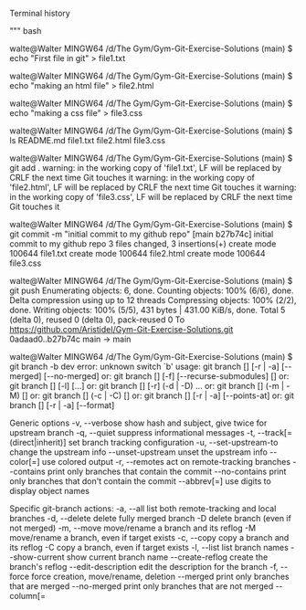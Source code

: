 Terminal history


"""
bash

walte@Walter MINGW64 /d/The Gym/Gym-Git-Exercise-Solutions (main)
$ echo "First file in git" > file1.txt

walte@Walter MINGW64 /d/The Gym/Gym-Git-Exercise-Solutions (main)
$ echo "making an html file" > file2.html

walte@Walter MINGW64 /d/The Gym/Gym-Git-Exercise-Solutions (main)
$ echo "making a css file" > file3.css

walte@Walter MINGW64 /d/The Gym/Gym-Git-Exercise-Solutions (main)
$ ls
README.md  file1.txt  file2.html  file3.css

walte@Walter MINGW64 /d/The Gym/Gym-Git-Exercise-Solutions (main)
$ git add .
warning: in the working copy of 'file1.txt', LF will be replaced by CRLF the next time Git touches it
warning: in the working copy of 'file2.html', LF will be replaced by CRLF the next time Git touches it
warning: in the working copy of 'file3.css', LF will be replaced by CRLF the next time Git touches it

walte@Walter MINGW64 /d/The Gym/Gym-Git-Exercise-Solutions (main)
$ git commit -m "initial commit to my github repo"
[main b27b74c] initial commit to my github repo
 3 files changed, 3 insertions(+)
 create mode 100644 file1.txt
 create mode 100644 file2.html
 create mode 100644 file3.css

walte@Walter MINGW64 /d/The Gym/Gym-Git-Exercise-Solutions (main)
$ git push
Enumerating objects: 6, done.
Counting objects: 100% (6/6), done.
Delta compression using up to 12 threads
Compressing objects: 100% (2/2), done.
Writing objects: 100% (5/5), 431 bytes | 431.00 KiB/s, done.
Total 5 (delta 0), reused 0 (delta 0), pack-reused 0
To https://github.com/AristideI/Gym-Git-Exercise-Solutions.git
   0adaad0..b27b74c  main -> main

walte@Walter MINGW64 /d/The Gym/Gym-Git-Exercise-Solutions (main)
$ git branch -b dev
error: unknown switch `b'
usage: git branch [<options>] [-r | -a] [--merged] [--no-merged]
   or: git branch [<options>] [-f] [--recurse-submodules] <branch-name> [<start-point>]
   or: git branch [<options>] [-l] [<pattern>...]
   or: git branch [<options>] [-r] (-d | -D) <branch-name>...
   or: git branch [<options>] (-m | -M) [<old-branch>] <new-branch>
   or: git branch [<options>] (-c | -C) [<old-branch>] <new-branch>
   or: git branch [<options>] [-r | -a] [--points-at]
   or: git branch [<options>] [-r | -a] [--format]

Generic options
    -v, --verbose         show hash and subject, give twice for upstream branch
    -q, --quiet           suppress informational messages
    -t, --track[=(direct|inherit)]
                          set branch tracking configuration
    -u, --set-upstream-to <upstream>
                          change the upstream info
    --unset-upstream      unset the upstream info
    --color[=<when>]      use colored output
    -r, --remotes         act on remote-tracking branches
    --contains <commit>   print only branches that contain the commit
    --no-contains <commit>
                          print only branches that don't contain the commit
    --abbrev[=<n>]        use <n> digits to display object names

Specific git-branch actions:
    -a, --all             list both remote-tracking and local branches
    -d, --delete          delete fully merged branch
    -D                    delete branch (even if not merged)
    -m, --move            move/rename a branch and its reflog
    -M                    move/rename a branch, even if target exists
    -c, --copy            copy a branch and its reflog
    -C                    copy a branch, even if target exists
    -l, --list            list branch names
    --show-current        show current branch name
    --create-reflog       create the branch's reflog
    --edit-description    edit the description for the branch
    -f, --force           force creation, move/rename, deletion
    --merged <commit>     print only branches that are merged
    --no-merged <commit>  print only branches that are not merged
    --column[=<style>]    list branches in columns
    --sort <key>          field name to sort on
    --points-at <object>  print only branches of the object
    -i, --ignore-case     sorting and filtering are case insensitive
    --recurse-submodules  recurse through submodules
    --format <format>     format to use for the output


walte@Walter MINGW64 /d/The Gym/Gym-Git-Exercise-Solutions (main)
$ git checkout -b dev
Switched to a new branch 'dev'

walte@Walter MINGW64 /d/The Gym/Gym-Git-Exercise-Solutions (dev)
$ git branch
* dev
  main

walte@Walter MINGW64 /d/The Gym/Gym-Git-Exercise-Solutions (dev)
$ git branch test

walte@Walter MINGW64 /d/The Gym/Gym-Git-Exercise-Solutions (dev)
$ git branch
* dev
  main
  test

walte@Walter MINGW64 /d/The Gym/Gym-Git-Exercise-Solutions (dev)
$ git add .

walte@Walter MINGW64 /d/The Gym/Gym-Git-Exercise-Solutions (dev)
$ git commit -m "making new branch dev"
On branch dev
nothing to commit, working tree clean

walte@Walter MINGW64 /d/The Gym/Gym-Git-Exercise-Solutions (dev)
$ ls
README.md  file1.txt  file2.html  file3.css

walte@Walter MINGW64 /d/The Gym/Gym-Git-Exercise-Solutions (dev)
$ vi file1.txt

walte@Walter MINGW64 /d/The Gym/Gym-Git-Exercise-Solutions (dev)
$ git add .
warning: in the working copy of 'file1.txt', LF will be replaced by CRLF the next time Git touches it

walte@Walter MINGW64 /d/The Gym/Gym-Git-Exercise-Solutions (dev)
$ git commit -m "making new branch dev"
[dev 35d526a] making new branch dev
 1 file changed, 1 insertion(+), 1 deletion(-)

walte@Walter MINGW64 /d/The Gym/Gym-Git-Exercise-Solutions (dev)
$ git push origin dev
Enumerating objects: 5, done.
Counting objects: 100% (5/5), done.
Delta compression using up to 12 threads
Compressing objects: 100% (2/2), done.
Writing objects: 100% (3/3), 284 bytes | 284.00 KiB/s, done.
Total 3 (delta 1), reused 0 (delta 0), pack-reused 0
remote: Resolving deltas: 100% (1/1), completed with 1 local object.
remote:
remote: Create a pull request for 'dev' on GitHub by visiting:
remote:      https://github.com/AristideI/Gym-Git-Exercise-Solutions/pull/new/dev
remote:
To https://github.com/AristideI/Gym-Git-Exercise-Solutions.git
 * [new branch]      dev -> dev

walte@Walter MINGW64 /d/The Gym/Gym-Git-Exercise-Solutions (dev)
$ git branch -d test
Deleted branch test (was b27b74c).

walte@Walter MINGW64 /d/The Gym/Gym-Git-Exercise-Solutions (dev)
$ ^C

walte@Walter MINGW64 /d/The Gym/Gym-Git-Exercise-Solutions (dev)
$



Bundle 2





walte@Walter MINGW64 /d/The Gym/Gym-Git-Exercise-Solutions (ft/bundle-2)
$ git checkout main
Switched to branch 'main'
Your branch is up to date with 'origin/main'.

walte@Walter MINGW64 /d/The Gym/Gym-Git-Exercise-Solutions (main)
$ git branch ft/services-redesign

walte@Walter MINGW64 /d/The Gym/Gym-Git-Exercise-Solutions (main)
$ git checkout ft/services-redesign
Switched to branch 'ft/services-redesign'

walte@Walter MINGW64 /d/The Gym/Gym-Git-Exercise-Solutions (ft/services-redesign)
$ ls
README.md  file1.txt  file2.html  file3.css

walte@Walter MINGW64 /d/The Gym/Gym-Git-Exercise-Solutions (ft/services-redesign)
$ touch service.html

walte@Walter MINGW64 /d/The Gym/Gym-Git-Exercise-Solutions (ft/services-redesign)
$ git commit -a -m "updating service.html"
On branch ft/services-redesign
Untracked files:
  (use "git add <file>..." to include in what will be committed)
        service.html

nothing added to commit but untracked files present (use "git add" to track)

walte@Walter MINGW64 /d/The Gym/Gym-Git-Exercise-Solutions (ft/services-redesign)
$ git add .

walte@Walter MINGW64 /d/The Gym/Gym-Git-Exercise-Solutions (ft/services-redesign)
$ git commit -m "updating service.html"
[ft/services-redesign e2e6011] updating service.html
 1 file changed, 0 insertions(+), 0 deletions(-)
 create mode 100644 service.html

walte@Walter MINGW64 /d/The Gym/Gym-Git-Exercise-Solutions (ft/services-redesign)
$ git push
fatal: The current branch ft/services-redesign has no upstream branch.
To push the current branch and set the remote as upstream, use

    git push --set-upstream origin ft/services-redesign

To have this happen automatically for branches without a tracking
upstream, see 'push.autoSetupRemote' in 'git help config'.


walte@Walter MINGW64 /d/The Gym/Gym-Git-Exercise-Solutions (ft/services-redesign)
$ git push origin ft/services-redesign
Enumerating objects: 4, done.
Counting objects: 100% (4/4), done.
Delta compression using up to 12 threads
Compressing objects: 100% (2/2), done.
Writing objects: 100% (3/3), 284 bytes | 284.00 KiB/s, done.
Total 3 (delta 1), reused 0 (delta 0), pack-reused 0
remote: Resolving deltas: 100% (1/1), completed with 1 local object.
remote:
remote: Create a pull request for 'ft/services-redesign' on GitHub by visiting:
remote:      https://github.com/AristideI/Gym-Git-Exercise-Solutions/pull/new/ft/services-redesign
remote:
To https://github.com/AristideI/Gym-Git-Exercise-Solutions.git
 * [new branch]      ft/services-redesign -> ft/services-redesign

walte@Walter MINGW64 /d/The Gym/Gym-Git-Exercise-Solutions (ft/services-redesign)
$ git checkout main
Switched to branch 'main'
Your branch is up to date with 'origin/main'.

walte@Walter MINGW64 /d/The Gym/Gym-Git-Exercise-Solutions (main)
$ git merge ft/services-redesign
Updating cf6d11b..e2e6011
Fast-forward
 service.html | 0
 1 file changed, 0 insertions(+), 0 deletions(-)
 create mode 100644 service.html

walte@Walter MINGW64 /d/The Gym/Gym-Git-Exercise-Solutions (main)
$ git add .

walte@Walter MINGW64 /d/The Gym/Gym-Git-Exercise-Solutions (main)
$ git commit -m "updating service to branch main"
On branch main
Your branch is ahead of 'origin/main' by 1 commit.
  (use "git push" to publish your local commits)

nothing to commit, working tree clean

walte@Walter MINGW64 /d/The Gym/Gym-Git-Exercise-Solutions (main)
$ git push
sTotal 0 (delta 0), reused 0 (delta 0), pack-reused 0
To https://github.com/AristideI/Gym-Git-Exercise-Solutions.git
   cf6d11b..e2e6011  main -> main

walte@Walter MINGW64 /d/The Gym/Gym-Git-Exercise-Solutions (main)
$ git commit -m "updating service to branch main"
On branch main
Your branch is up to date with 'origin/main'.

nothing to commit, working tree clean

walte@Walter MINGW64 /d/The Gym/Gym-Git-Exercise-Solutions (main)
$ ls
README.md  file1.txt  file2.html  file3.css  service.html

walte@Walter MINGW64 /d/The Gym/Gym-Git-Exercise-Solutions (main)
$ vi service.html

walte@Walter MINGW64 /d/The Gym/Gym-Git-Exercise-Solutions (main)
$ git add .
warning: in the working copy of 'service.html', LF will be replaced by CRLF the next time Git touches it

walte@Walter MINGW64 /d/The Gym/Gym-Git-Exercise-Solutions (main)
$ git commit -m "updating service"
[main cae44aa] updating service
 1 file changed, 1 insertion(+)

walte@Walter MINGW64 /d/The Gym/Gym-Git-Exercise-Solutions (main)
$ git push
Enumerating objects: 5, done.
Counting objects: 100% (5/5), done.
Delta compression using up to 12 threads
Compressing objects: 100% (2/2), done.
Writing objects: 100% (3/3), 268 bytes | 268.00 KiB/s, done.
Total 3 (delta 1), reused 0 (delta 0), pack-reused 0
remote: Resolving deltas: 100% (1/1), completed with 1 local object.
To https://github.com/AristideI/Gym-Git-Exercise-Solutions.git
   e2e6011..cae44aa  main -> main

walte@Walter MINGW64 /d/The Gym/Gym-Git-Exercise-Solutions (main)
$ git branch ft/services-redesign
fatal: a branch named 'ft/services-redesign' already exists

walte@Walter MINGW64 /d/The Gym/Gym-Git-Exercise-Solutions (main)
$ git checkout ft/services-redesign
Switched to branch 'ft/services-redesign'

walte@Walter MINGW64 /d/The Gym/Gym-Git-Exercise-Solutions (ft/services-redesign)
$ vi service.html

walte@Walter MINGW64 /d/The Gym/Gym-Git-Exercise-Solutions (ft/services-redesign)
$ vi service.html

walte@Walter MINGW64 /d/The Gym/Gym-Git-Exercise-Solutions (ft/services-redesign)
$ git add .
warning: in the working copy of 'service.html', LF will be replaced by CRLF the next time Git touches it

walte@Walter MINGW64 /d/The Gym/Gym-Git-Exercise-Solutions (ft/services-redesign)
$ git commit -m "saint"
[ft/services-redesign de7512d] saint
 1 file changed, 1 insertion(+)

walte@Walter MINGW64 /d/The Gym/Gym-Git-Exercise-Solutions (ft/services-redesign)
$ git push origin ft/services-redesign
Enumerating objects: 5, done.
Counting objects: 100% (5/5), done.
Delta compression using up to 12 threads
Compressing objects: 100% (2/2), done.
Writing objects: 100% (3/3), 254 bytes | 254.00 KiB/s, done.
Total 3 (delta 1), reused 0 (delta 0), pack-reused 0
remote: Resolving deltas: 100% (1/1), completed with 1 local object.
To https://github.com/AristideI/Gym-Git-Exercise-Solutions.git
   e2e6011..de7512d  ft/services-redesign -> ft/services-redesign

walte@Walter MINGW64 /d/The Gym/Gym-Git-Exercise-Solutions (ft/services-redesign)
$ git checkout main
Switched to branch 'main'
Your branch is up to date with 'origin/main'.

walte@Walter MINGW64 /d/The Gym/Gym-Git-Exercise-Solutions (main)
$ git merge ft/services-redesign
Auto-merging service.html
CONFLICT (content): Merge conflict in service.html
Automatic merge failed; fix conflicts and then commit the result.

walte@Walter MINGW64 /d/The Gym/Gym-Git-Exercise-Solutions (main|MERGING)
$ vi service.html

walte@Walter MINGW64 /d/The Gym/Gym-Git-Exercise-Solutions (main|MERGING)
$ git add .

walte@Walter MINGW64 /d/The Gym/Gym-Git-Exercise-Solutions (main|MERGING)
$ git commit -m "mergin ft/service-redesign"
[main 23d28d4] mergin ft/service-redesign

walte@Walter MINGW64 /d/The Gym/Gym-Git-Exercise-Solutions (main)
$ git push
Enumerating objects: 1, done.
Counting objects: 100% (1/1), done.
Writing objects: 100% (1/1), 226 bytes | 226.00 KiB/s, done.
Total 1 (delta 0), reused 0 (delta 0), pack-reused 0
To https://github.com/AristideI/Gym-Git-Exercise-Solutions.git
   cae44aa..23d28d4  main -> main

walte@Walter MINGW64 /d/The Gym/Gym-Git-Exercise-Solutions (main)
$ git add
Nothing specified, nothing added.
hint: Maybe you wanted to say 'git add .'?
hint: Turn this message off by running
hint: "git config advice.addEmptyPathspec false"

walte@Walter MINGW64 /d/The Gym/Gym-Git-Exercise-Solutions (main)
$ git add .

walte@Walter MINGW64 /d/The Gym/Gym-Git-Exercise-Solutions (main)
$ git commit -m "pushing merged files"
On branch main
Your branch is up to date with 'origin/main'.

nothing to commit, working tree clean

walte@Walter MINGW64 /d/The Gym/Gym-Git-Exercise-Solutions (main)
$ ^C

walte@Walter MINGW64 /d/The Gym/Gym-Git-Exercise-Solutions (main)
$
E





Bundle 3










walte@Walter MINGW64 /d/The Gym/Gym-Git-Exercise-Solutions (main)
$ git checkout -b ft/team-page
Switched to a new branch 'ft/team-page'

walte@Walter MINGW64 /d/The Gym/Gym-Git-Exercise-Solutions (ft/team-page)
$ ls
README.md  file1.txt  file2.html  file3.css  service.html

walte@Walter MINGW64 /d/The Gym/Gym-Git-Exercise-Solutions (ft/team-page)
$ vi team.html

walte@Walter MINGW64 /d/The Gym/Gym-Git-Exercise-Solutions (ft/team-page)
$ git add .
warning: in the working copy of 'team.html', LF will be replaced by CRLF the next time Git touches it

walte@Walter MINGW64 /d/The Gym/Gym-Git-Exercise-Solutions (ft/team-page)
$ git commit -m "making changes in team.html"
[ft/team-page b9a15ad] making changes in team.html
 1 file changed, 3 insertions(+)
 create mode 100644 team.html

walte@Walter MINGW64 /d/The Gym/Gym-Git-Exercise-Solutions (ft/team-page)
$ git push origin ft/team-page
Enumerating objects: 4, done.
Counting objects: 100% (4/4), done.
Delta compression using up to 12 threads
Compressing objects: 100% (2/2), done.
Writing objects: 100% (3/3), 307 bytes | 307.00 KiB/s, done.
Total 3 (delta 1), reused 0 (delta 0), pack-reused 0
remote: Resolving deltas: 100% (1/1), completed with 1 local object.
remote:
remote: Create a pull request for 'ft/team-page' on GitHub by visiting:
remote:      https://github.com/AristideI/Gym-Git-Exercise-Solutions/pull/new/ft/team-page
remote:
To https://github.com/AristideI/Gym-Git-Exercise-Solutions.git
 * [new branch]      ft/team-page -> ft/team-page

walte@Walter MINGW64 /d/The Gym/Gym-Git-Exercise-Solutions (ft/team-page)
$ git checkout main
Switched to branch 'main'
Your branch is up to date with 'origin/main'.

walte@Walter MINGW64 /d/The Gym/Gym-Git-Exercise-Solutions (main)
$ git checkout -b ft/contact-page
Switched to a new branch 'ft/contact-page'

walte@Walter MINGW64 /d/The Gym/Gym-Git-Exercise-Solutions (ft/contact-page)
$ git checkout ft/team-page
Switched to branch 'ft/team-page'

walte@Walter MINGW64 /d/The Gym/Gym-Git-Exercise-Solutions (ft/team-page)
$ git log
OBcommit b9a15ad4be4e7c212897db283c96b6eeb744b223 (HEAD -> ft/team-page, origin/ft/team-page)
Author: aristidei <a.isingizwe@alustudent.com>
OBDate:   Mon May 15 14:07:54 2023 +0200

OB    making changes in team.html

OBcommit 461b1e3b658b8bc634342089b346d37deca21d79 (origin/main, main, ft/contact-page)
OBAuthor: aristidei <a.isingizwe@alustudent.com>
OBDate:   Mon May 15 02:45:12 2023 +0200
OB
    updating terminal history

commit 23d28d404ef821ef213cf72f3508dcb1dbdd6a99
Merge: cae44aa de7512d
Author: aristidei <a.isingizwe@alustudent.com>
Date:   Mon May 15 02:42:38 2023 +0200

    mergin ft/service-redesign

commit de7512d7b53c11d0189e55f784d3771cce450494 (origin/ft/services-redesign, ft/services-redesign)
Author: aristidei <a.isingizwe@alustudent.com>
Date:   Mon May 15 02:39:54 2023 +0200

    saint

commit cae44aa9cb654c24f1c7473b0fff8d9808f9a26e
Author: aristidei <a.isingizwe@alustudent.com>
Date:   Mon May 15 02:37:42 2023 +0200

    updating service

commit e2e6011bd877adac28e5e709666c85ea075aaa5b
Author: aristidei <a.isingizwe@alustudent.com>
Date:   Mon May 15 02:24:32 2023 +0200

    updating service.html

commit cf6d11b15fd37d6cf90bc2ee1d0166b3a87da45b
Author: aristidei <a.isingizwe@alustudent.com>
Date:   Sun May 14 15:25:18 2023 +0200

    updating terminal history

commit b27b74c6e466314a639f0974feac16f60c3a789e
Author: aristidei <a.isingizwe@alustudent.com>
Date:   Sun May 14 15:12:52 2023 +0200


walte@Walter MINGW64 /d/The Gym/Gym-Git-Exercise-Solutions (ft/team-page)
$ git checkout ft/contact-page
Switched to branch 'ft/contact-page'

walte@Walter MINGW64 /d/The Gym/Gym-Git-Exercise-Solutions (ft/contact-page)
$ git cherry-pick b9a15ad4be4e7c212897db283c96b6eeb744b223
[ft/contact-page 9cb7828] making changes in team.html
 Date: Mon May 15 14:07:54 2023 +0200
 1 file changed, 3 insertions(+)
 create mode 100644 team.html

walte@Walter MINGW64 /d/The Gym/Gym-Git-Exercise-Solutions (ft/contact-page)
$ git push --all
Enumerating objects: 4, done.
Counting objects: 100% (4/4), done.
Delta compression using up to 12 threads
Compressing objects: 100% (2/2), done.
Writing objects: 100% (3/3), 313 bytes | 313.00 KiB/s, done.
Total 3 (delta 1), reused 0 (delta 0), pack-reused 0
remote: Resolving deltas: 100% (1/1), completed with 1 local object.
remote:
remote: Create a pull request for 'ft/contact-page' on GitHub by visiting:
remote:      https://github.com/AristideI/Gym-Git-Exercise-Solutions/pull/new/ft/contact-page
remote:
To https://github.com/AristideI/Gym-Git-Exercise-Solutions.git
 * [new branch]      ft/contact-page -> ft/contact-page

walte@Walter MINGW64 /d/The Gym/Gym-Git-Exercise-Solutions (ft/contact-page)



walte@Walter MINGW64 /d/The Gym/git-cafe-exercise (updating-restaurant)
$ cd ../Gym-Git-Exercise-Solutions/

walte@Walter MINGW64 /d/The Gym/Gym-Git-Exercise-Solutions (ft/bundle-2)
$ git checkout ft/faq-page
Switched to branch 'ft/faq-page'

walte@Walter MINGW64 /d/The Gym/Gym-Git-Exercise-Solutions (ft/faq-page)
$ vi README.md

walte@Walter MINGW64 /d/The Gym/Gym-Git-Exercise-Solutions (ft/faq-page)
$ git checkout ft/team-page
Switched to branch 'ft/team-page'

walte@Walter MINGW64 /d/The Gym/Gym-Git-Exercise-Solutions (ft/team-page)
$ git log
commit b9a15ad4be4e7c212897db283c96b6eeb744b223 (HEAD -> ft/team-page, origin/ft/team-page)
Author: aristidei <a.isingizwe@alustudent.com>
Date:   Mon May 15 14:07:54 2023 +0200

    making changes in team.html

commit 461b1e3b658b8bc634342089b346d37deca21d79
Author: aristidei <a.isingizwe@alustudent.com>
Date:   Mon May 15 02:45:12 2023 +0200

    updating terminal history

commit 23d28d404ef821ef213cf72f3508dcb1dbdd6a99
Merge: cae44aa de7512d
Author: aristidei <a.isingizwe@alustudent.com>
Date:   Mon May 15 02:42:38 2023 +0200

    mergin ft/service-redesign

commit de7512d7b53c11d0189e55f784d3771cce450494 (origin/ft/services-redesign, ft/services-redesign)
Author: aristidei <a.isingizwe@alustudent.com>
Date:   Mon May 15 02:39:54 2023 +0200

    saint

commit cae44aa9cb654c24f1c7473b0fff8d9808f9a26e
Author: aristidei <a.isingizwe@alustudent.com>
Date:   Mon May 15 02:37:42 2023 +0200

    updating service

commit e2e6011bd877adac28e5e709666c85ea075aaa5b
Author: aristidei <a.isingizwe@alustudent.com>
Date:   Mon May 15 02:24:32 2023 +0200

    updating service.html

commit cf6d11b15fd37d6cf90bc2ee1d0166b3a87da45b
Author: aristidei <a.isingizwe@alustudent.com>
Date:   Sun May 14 15:25:18 2023 +0200

    updating terminal history

commit b27b74c6e466314a639f0974feac16f60c3a789e
Author: aristidei <a.isingizwe@alustudent.com>
Date:   Sun May 14 15:12:52 2023 +0200


walte@Walter MINGW64 /d/The Gym/Gym-Git-Exercise-Solutions (ft/team-page)
$ git checkout ft/faq-page
Switched to branch 'ft/faq-page'

walte@Walter MINGW64 /d/The Gym/Gym-Git-Exercise-Solutions (ft/faq-page)
$ git revert b9a15ad4be4e7c212897db283c96b6eeb744b223
[ft/faq-page edcc599] Revert "making changes in team.html"
 1 file changed, 3 deletions(-)
 delete mode 100644 team.html

walte@Walter MINGW64 /d/The Gym/Gym-Git-Exercise-Solutions (ft/faq-page)
$ git add .

walte@Walter MINGW64 /d/The Gym/Gym-Git-Exercise-Solutions (ft/faq-page)
$ git commit -m "reverting from team page"
On branch ft/faq-page
nothing to commit, working tree clean

walte@Walter MINGW64 /d/The Gym/Gym-Git-Exercise-Solutions (ft/faq-page)
$ git push origin ft/faq-page
To https://github.com/AristideI/Gym-Git-Exercise-Solutions.git
 ! [rejected]        ft/faq-page -> ft/faq-page (fetch first)
error: failed to push some refs to 'https://github.com/AristideI/Gym-Git-Exercise-Solutions.git'
hint: Updates were rejected because the remote contains work that you do
hint: not have locally. This is usually caused by another repository pushing
hint: to the same ref. You may want to first integrate the remote changes
hint: (e.g., 'git pull ...') before pushing again.
hint: See the 'Note about fast-forwards' in 'git push --help' for details.

walte@Walter MINGW64 /d/The Gym/Gym-Git-Exercise-Solutions (ft/faq-page)
$ git pull origin ft/faq-page
remote: Enumerating objects: 5, done.
remote: Counting objects: 100% (5/5), done.
remote: Compressing objects: 100% (3/3), done.
remote: Total 3 (delta 2), reused 0 (delta 0), pack-reused 0
Unpacking objects: 100% (3/3), 720 bytes | 42.00 KiB/s, done.
From https://github.com/AristideI/Gym-Git-Exercise-Solutions
 * branch            ft/faq-page -> FETCH_HEAD
   052ea00..d79f3da  ft/faq-page -> origin/ft/faq-page
Merge made by the 'ort' strategy.
 README.md | 4 +++-
 1 file changed, 3 insertions(+), 1 deletion(-)

walte@Walter MINGW64 /d/The Gym/Gym-Git-Exercise-Solutions (ft/faq-page)
$ git push
fatal: The current branch ft/faq-page has no upstream branch.
To push the current branch and set the remote as upstream, use

    git push --set-upstream origin ft/faq-page

To have this happen automatically for branches without a tracking
upstream, see 'push.autoSetupRemote' in 'git help config'.


walte@Walter MINGW64 /d/The Gym/Gym-Git-Exercise-Solutions (ft/faq-page)
$ git push origin ft/faq-page
Enumerating objects: 6, done.
Counting objects: 100% (6/6), done.
Delta compression using up to 12 threads
Compressing objects: 100% (4/4), done.
Writing objects: 100% (4/4), 572 bytes | 572.00 KiB/s, done.
Total 4 (delta 2), reused 0 (delta 0), pack-reused 0
remote: Resolving deltas: 100% (2/2), completed with 2 local objects.
To https://github.com/AristideI/Gym-Git-Exercise-Solutions.git
   d79f3da..c11f3a0  ft/faq-page -> ft/faq-page

walte@Walter MINGW64 /d/The Gym/Gym-Git-Exercise-Solutions (ft/faq-page)
$





"""
